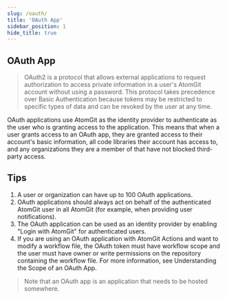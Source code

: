 ```yaml
---
slug: /oauth/
title: 'OAuth App'
sidebar_position: 1
hide_title: true
---
```


## OAuth App

> OAuth2 is a protocol that allows external applications to request authorization to access private information in a user's AtomGit account without using a password. This protocol takes precedence over Basic Authentication because tokens may be restricted to specific types of data and can be revoked by the user at any time.

OAuth applications use AtomGit as the identity provider to authenticate as the user who is granting access to the application. This means that when a user grants access to an OAuth app, they are granted access to their account's basic information, all code libraries their account has access to, and any organizations they are a member of that have not blocked third-party access.

## Tips

1. A user or organization can have up to 100 OAuth applications.
2. OAuth applications should always act on behalf of the authenticated AtomGit user in all AtomGit (for example, when providing user notifications).
3. The OAuth application can be used as an identity provider by enabling "Login with AtomGit" for authenticated users.
4. If you are using an OAuth application with AtomGit Actions and want to modify a workflow file, the OAuth token must have workflow scope and the user must have owner or write permissions on the repository containing the workflow file. For more information, see Understanding the Scope of an OAuth App.

> Note that an OAuth app is an application that needs to be hosted somewhere.
